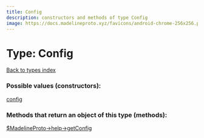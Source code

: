```yaml
---
title: Config
description: constructors and methods of type Config
image: https://docs.madelineproto.xyz/favicons/android-chrome-256x256.png
---
```

# Type: Config  
[Back to types index](index.md)



### Possible values (constructors):

[config](../constructors/config.md)  



### Methods that return an object of this type (methods):

[$MadelineProto->help->getConfig](../methods/help.getConfig.md)  




